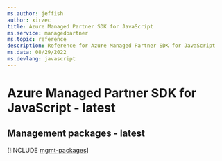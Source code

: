 ```yaml
---
ms.author: jeffish
author: xirzec
title: Azure Managed Partner SDK for JavaScript
ms.service: managedpartner
ms.topic: reference
description: Reference for Azure Managed Partner SDK for JavaScript
ms.data: 08/29/2022
ms.devlang: javascript
---
```

# Azure Managed Partner SDK for JavaScript - latest

## Management packages - latest
[!INCLUDE [mgmt-packages](managed-partner-mgmt-index.md)]